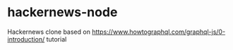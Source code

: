 # hackernews-node
Hackernews clone based on https://www.howtographql.com/graphql-js/0-introduction/ tutorial
